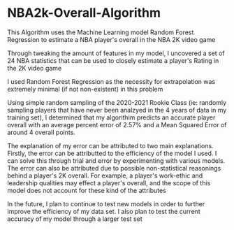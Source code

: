 # NBA2k-Overall-Algorithm
This Algorithm uses the Machine Learning model Random Forest Regression to estimate a NBA player's overall in the NBA 2K video game

Through tweaking the amount of features in my model, I uncovered a set of 24 NBA statistics that can be used to closely estimate a player's Rating in the 2K video game

I used Random Forest Regression as the necessity for extrapolation was extremely minimal (if not non-existent) in this problem

Using simple random sampling of the 2020-2021 Rookie Class (ie: randomly sampling players that have never been analzyed in the 4 years of data in my training set), I determined that my algorithim predicts an accurate player overall with an average percent error of 2.57% and a Mean Squared Error of around 4 overall points.

The explanation of my error can be attributed to two main explanations. Firstly, the error can be attributted to the efficiency of the model I used. I can solve this through trial and error by experimenting with various models. The error can also be attributed due to possible non-statistical reasonings behind a player's 2K overall. For example, a player's work-ethic and leadership qualities may effect a player's overall, and the scope of this model does not account for these kind of the attributes

In the future, I plan to continue to test new models in order to further improve the efficiency of my data set. I also plan to test the current accuracy of my model through a larger test set
